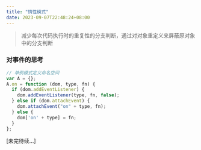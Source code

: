 ```yaml
---
title: "惰性模式"
date: 2023-09-07T22:48:24+08:00
---
```


> 减少每次代码执行时的重复性的分支判断，通过对对象重定义来屏蔽原对象中的分支判断

### 对事件的思考

```js
// 单例模式定义命名空间
var A = {};
A.on = function (dom, type, fn) {
  if (dom.addEventListener) {
    dom.addEventListener(type, fn, false);
  } else if (dom.attachEvent) {
    dom.attachEvent("on" + type, fn);
  } else {
    dom['on' + type] = fn;
  }
};
```

[未完待续...]